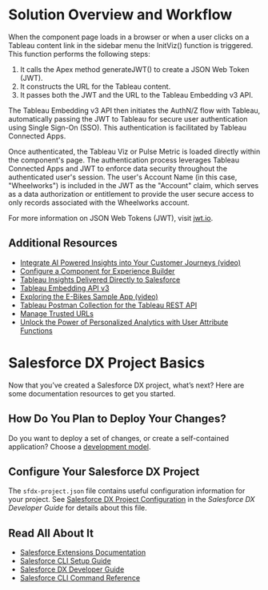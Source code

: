 # Solution Overview and Workflow

When the component page loads in a browser or when a user clicks on a Tableau content link in the sidebar menu the InitViz() function is triggered. This function performs the following steps:

1. It calls the Apex method generateJWT() to create a JSON Web Token (JWT).
2. It constructs the URL for the Tableau content.
3. It passes both the JWT and the URL to the Tableau Embedding v3 API.

The Tableau Embedding v3 API then initiates the AuthN/Z flow with Tableau, automatically passing the JWT to Tableau for secure user authentication using Single Sign-On (SSO). This authentication is facilitated by Tableau Connected Apps.

Once authenticated, the Tableau Viz or Pulse Metric is loaded directly within the component's page. The authentication process leverages Tableau Connected Apps and JWT to enforce data security throughout the authenticated user's session. The user's Account Name (in this case, "Wheelworks") is included in the JWT as the "Account" claim, which serves as a data authorization or entitlement to provide the user secure access to only records associated with the Wheelworks account.

For more information on JSON Web Tokens (JWT), visit [jwt.io](https://jwt.io/).

## Additional Resources

 - [Integrate AI Powered Insights into Your Customer Journeys (video)](https://www.youtube.com/watch?v=iAPwsXN8afY)
 - [Configure a Component for Experience Builder](https://developer.salesforce.com/docs/platform/lwc/guide/use-config-for-community-builder.html)
 - [Tableau Insights Delivered Directly to Salesforce](https://www.tableau.com/blog/tableau-insights-delivered-directly-salesforce)
 - [Tableau Embedding API v3](https://help.tableau.com/current/api/embedding_api/en-us/index.html)
 - [Exploring the E-Bikes Sample App (video)](https://www.youtube.com/watch?v=8iE-1q4N0P8&t=63s)
 - [Tableau Postman Collection for the Tableau REST API](https://www.postman.com/salesforce-developers/workspace/salesforce-developers/collection/12721794-7d783742-165f-4d10-8c4c-5719fb60fba2)
 - [Manage Trusted URLs](https://help.salesforce.com/s/articleView?id=sf.security_trusted_urls_manage.htm&type=5)
 - [Unlock the Power of Personalized Analytics with User Attribute Functions](https://www.tableau.com/blog/unlock-power-personalized-analytics-user-attribute-functions)


# Salesforce DX Project Basics

Now that you’ve created a Salesforce DX project, what’s next? Here are some documentation resources to get you started.

## How Do You Plan to Deploy Your Changes?

Do you want to deploy a set of changes, or create a self-contained application? Choose a [development model](https://developer.salesforce.com/tools/vscode/en/user-guide/development-models).

## Configure Your Salesforce DX Project

The `sfdx-project.json` file contains useful configuration information for your project. See [Salesforce DX Project Configuration](https://developer.salesforce.com/docs/atlas.en-us.sfdx_dev.meta/sfdx_dev/sfdx_dev_ws_config.htm) in the _Salesforce DX Developer Guide_ for details about this file.

## Read All About It

- [Salesforce Extensions Documentation](https://developer.salesforce.com/tools/vscode/)
- [Salesforce CLI Setup Guide](https://developer.salesforce.com/docs/atlas.en-us.sfdx_setup.meta/sfdx_setup/sfdx_setup_intro.htm)
- [Salesforce DX Developer Guide](https://developer.salesforce.com/docs/atlas.en-us.sfdx_dev.meta/sfdx_dev/sfdx_dev_intro.htm)
- [Salesforce CLI Command Reference](https://developer.salesforce.com/docs/atlas.en-us.sfdx_cli_reference.meta/sfdx_cli_reference/cli_reference.htm)
